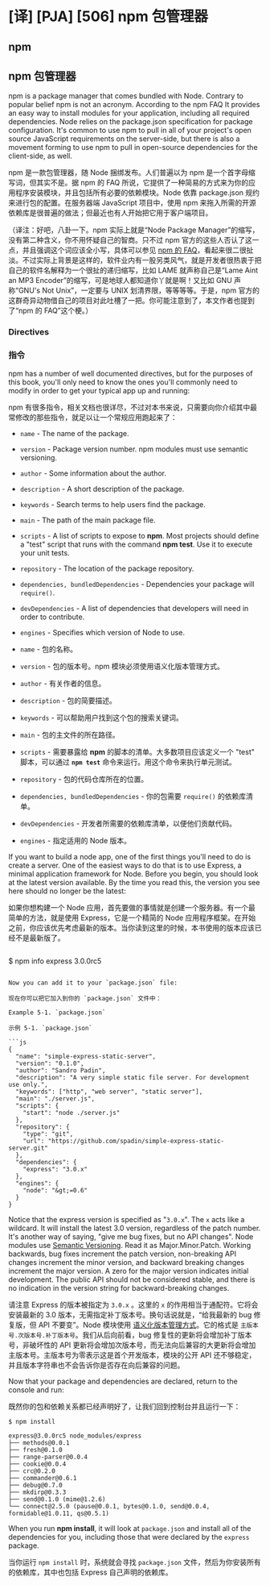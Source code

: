 # [译] [PJA] [506] npm 包管理器

## npm

## npm 包管理器

npm is a package manager that comes bundled with Node. Contrary to popular belief npm is not an acronym. According to the npm FAQ It provides an easy way to install modules for your application, including all required dependencies. Node relies on the package.json specification for package configuration. It's common to use npm to pull in all of your project's open source JavaScript requirements on the server-side, but there is also a movement forming to use npm to pull in open-source dependencies for the client-side, as well.

npm 是一款包管理器，随 Node 捆绑发布。人们普遍以为 npm 是一个首字母缩写词，但其实不是。据 npm 的 FAQ 所说，它提供了一种简易的方式来为你的应用程序安装模块，并且包括所有必要的依赖模块。Node 依靠 package.json 规约来进行包的配置。在服务器端 JavaScript 项目中，使用 npm 来拖入所需的开源依赖库是很普遍的做法；但最近也有人开始把它用于客户端项目。

（译注：好吧，八卦一下。npm 实际上就是“Node Package Manager”的缩写，没有第二种含义，你不用怀疑自己的智商。只不过 npm 官方的这些人否认了这一点，并且强调这个词应该全小写，具体可以参见 [npm 的 FAQ](https://npmjs.org/doc/faq.html#If-npm-is-an-acronym-why-is-it-never-capitalized)，看起来很二很扯淡。不过实际上背景是这样的，软件业内有一股另类风气，就是开发者很热衷于把自己的软件名解释为一个很扯的递归缩写，比如 LAME 就声称自己是“Lame Aint an MP3 Encoder”的缩写，可是地球人都知道你丫就是啊！又比如 GNU 声称“GNU's Not Unix”，一定要与 UNIX 划清界限，等等等等。于是，npm 官方的这群奇异动物借自己的项目对此吐槽了一把。你可能注意到了，本文作者也提到了“npm 的 FAQ”这个梗。）

### Directives

### 指令

npm has a number of well documented directives, but for the purposes of this book, you'll only need to know the ones you'll commonly need to modify in order to get your typical app up and running:

npm 有很多指令，相关文档也很详尽，不过对本书来说，只需要向你介绍其中最常修改的那些指令，就足以让一个常规应用跑起来了：

* `name` \- The name of the package.

* `version` \- Package version number. npm modules must use semantic versioning.

* `author` \- Some information about the author.

* `description` \- A short description of the package.

* `keywords` \- Search terms to help users find the package.

* `main` \- The path of the main package file.

* `scripts` \- A list of scripts to expose to **npm**. Most projects should define a "test" script that runs with the command **npm test**. Use it to execute your unit tests.

* `repository` \- The location of the package repository.

* `dependencies, bundledDependencies` \- Dependencies your package will `require()`.

* `devDependencies` \- A list of dependencies that developers will need in order to contribute.

* `engines` \- Specifies which version of Node to use.

* `name` \- 包的名称。

* `version` \- 包的版本号。npm 模块必须使用语义化版本管理方式。

* `author` \- 有关作者的信息。

* `description` \- 包的简要描述。

* `keywords` \- 可以帮助用户找到这个包的搜索关键词。

* `main` \- 包的主文件的所在路径。

* `scripts` \- 需要暴露给 **npm** 的脚本的清单。大多数项目应该定义一个 "test" 脚本，可以通过 **`npm test`** 命令来运行。用这个命令来执行单元测试。

* `repository` \- 包的代码仓库所在的位置。

* `dependencies, bundledDependencies` \- 你的包需要 `require()` 的依赖库清单。

* `devDependencies` \- 开发者所需要的依赖库清单，以便他们贡献代码。

* `engines` \- 指定适用的 Node 版本。

If you want to build a node app, one of the first things you'll need to do is create a server. One of the easiest ways to do that is to use Express, a minimal application framework for Node. Before you begin, you should look at the latest version available. By the time you read this, the version you see here should no longer be the latest:

如果你想构建一个 Node 应用，首先要做的事情就是创建一个服务器。有一个最简单的方法，就是使用 Express，它是一个精简的 Node 应用程序框架。在开始之前，你应该优先考虑最新的版本。当你读到这里的时候，本书使用的版本应该已经不是最新版了。

> ```bash
$ npm info express
3.0.0rc5
```

Now you can add it to your `package.json` file:

现在你可以把它加入到你的 `package.json` 文件中：

Example 5-1. `package.json`

示例 5-1. `package.json`

```js
{
  "name": "simple-express-static-server",
  "version": "0.1.0",
  "author": "Sandro Padin",
  "description": "A very simple static file server. For development use only.",
  "keywords": ["http", "web server", "static server"],
  "main": "./server.js",
  "scripts": {
    "start": "node ./server.js"
  },
  "repository": {
    "type": "git",
    "url": "https://github.com/spadin/simple-express-static-server.git"
  },
  "dependencies": {
    "express": "3.0.x"
  },
  "engines": {
    "node": "&gt;=0.6"
  }
}
```

Notice that the express version is specified as "`3.0.x`". The `x` acts like a wildcard. It will install the latest 3.0 version, regardless of the patch number. It's another way of saying, "give me bug fixes, but no API changes". Node modules use [Semantic Versioning][13]. Read it as Major.Minor.Patch. Working backwards, bug fixes increment the patch version, non-breaking API changes increment the minor version, and backward breaking changes increment the major version. A zero for the major version indicates initial development. The public API should not be considered stable, and there is no indication in the version string for backward-breaking changes.

请注意 Express 的版本被指定为 `3.0.x` 。这里的 `x` 的作用相当于通配符。它将会安装最新的 3.0 版本，无需指定补丁版本号。换句话说就是，“给我最新的 bug 修复版，但 API 不要变”。Node 模块使用 [语义化版本管理方式][13]。它的格式是 `主版本号.次版本号.补丁版本号`。我们从后向前看，bug 修复性的更新将会增加补丁版本号，非破坏性的 API 更新将会增加次版本号，而无法向后兼容的大更新将会增加主版本号。主版本号为零表示这是首个开发版本，模块的公开 API 还不够稳定，并且版本字符串也不会告诉你是否存在向后兼容的问题。

Now that your package and dependencies are declared, return to the console and run:

既然你的包和依赖关系都已经声明好了，让我们回到控制台并且运行一下：

```bash
$ npm install
```

    express@3.0.0rc5 node_modules/express
    ├── methods@0.0.1
    ├── fresh@0.1.0
    ├── range-parser@0.0.4
    ├── cookie@0.0.4
    ├── crc@0.2.0
    ├── commander@0.6.1
    ├── debug@0.7.0
    ├── mkdirp@0.3.3
    ├── send@0.1.0 (mime@1.2.6)
    └── connect@2.5.0 (pause@0.0.1, bytes@0.1.0, send@0.0.4, formidable@1.0.11, qs@0.5.1)

When you run **npm install**, it will look at `package.json` and install all of the dependencies for you, including those that were declared by the `express` package.

当你运行 `npm install` 时，系统就会寻找 `package.json` 文件，然后为你安装所有的依赖库，其中也包括 Express 自己声明的依赖库。

[13]: http://semver.org/
